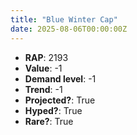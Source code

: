 ```yaml
---
title: "Blue Winter Cap"
date: 2025-08-06T00:00:00Z
---
```

- **RAP**: 2193
- **Value**: -1
- **Demand level**: -1
- **Trend**: -1
- **Projected?**: True
- **Hyped?**: True
- **Rare?**: True
